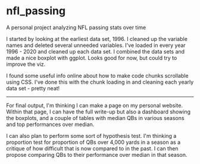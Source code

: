 # nfl_passing
A personal project analyzing NFL passing stats over time

I started by looking at the earliest data set, 1996. I cleaned up the variable names and deleted several unneeded variables. I've loaded in every year 1996 - 2020 and cleaned up each data set. I combined the data sets and made a nice boxplot with ggplot. Looks good for now, but could try to improve the viz.

I found some useful info online about how to make code chunks scrollable using CSS. I've done this with the chunk loading in and cleaning each yearly data set - pretty neat!

-----------

For final output, I'm thinking I can make a page on my personal website. Within that page, I can have the full write-up but also a dashboard showing the boxplots, and a couple of tables with median QBs in various seasons and top performances over median.

I can also plan to perform some sort of hypothesis test. I'm thinking a proportion test for proportion of QBs over 4,000 yards in a season as a critique of how difficult that is now compared to in the past. I can then propose comparing QBs to their performance over median in that season.
